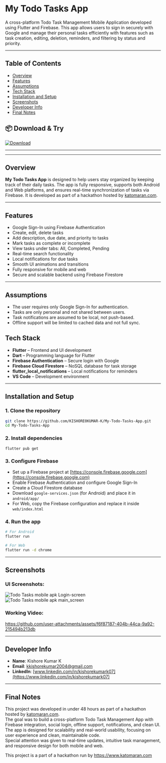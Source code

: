 # My Todo Tasks App

A cross-platform Todo Task Management Mobile Application developed using Flutter and Firebase. This app allows users to sign in securely with Google and manage their personal tasks efficiently with features such as task creation, editing, deletion, reminders, and filtering by status and priority.

---

## Table of Contents
- [Overview](#overview)
- [Features](#features)
- [Assumptions](#assumptions)
- [Tech Stack](#tech-stack)
- [Installation and Setup](#installation-and-setup)
- [Screenshots](#screenshots)
- [Developer Info](#developer-info)
- [Final Notes](#final-notes)

 ## 📦 Download & Try

[![Download](https://img.shields.io/badge/Download-APK-blue.svg)](https://github.com/KISHORE0KUMAR-K/My-Todo-Tasks-App/releases/download/v1.0/app-release.apk)

---


---

## Overview

**My Todo Tasks App** is designed to help users stay organized by keeping track of their daily tasks. The app is fully responsive, supports both Android and Web platforms, and ensures real-time synchronization of tasks via Firebase. It is developed as part of a hackathon hosted by [katomaran.com](https://www.katomaran.com).

---

## Features

- Google Sign-In using Firebase Authentication  
- Create, edit, delete tasks  
- Add description, due date, and priority to tasks  
- Mark tasks as complete or incomplete  
- View tasks under tabs: All, Completed, Pending  
- Real-time search functionality  
- Local notifications for due tasks  
- Smooth UI animations and transitions  
- Fully responsive for mobile and web  
- Secure and scalable backend using Firebase Firestore  

---

## Assumptions

- The user requires only Google Sign-In for authentication.
- Tasks are only personal and not shared between users.
- Task notifications are assumed to be local, not push-based.
- Offline support will be limited to cached data and not full sync.


## Tech Stack

- **Flutter** – Frontend and UI development  
- **Dart** – Programming language for Flutter  
- **Firebase Authentication** – Secure login with Google  
- **Firebase Cloud Firestore** – NoSQL database for task storage  
- **flutter_local_notifications** – Local notifications for reminders  
- **VS Code** – Development environment  

---

## Installation and Setup

### 1. Clone the repository
```bash
git clone https://github.com/KISHORE0KUMAR-K/My-Todo-Tasks-App.git
cd My-Todo-Tasks-App
```

### 2. Install dependencies
```bash
flutter pub get
```

### 3. Configure Firebase

- Set up a Firebase project at [https://console.firebase.google.com](https://console.firebase.google.com)
- Enable Firebase Authentication and configure Google Sign-In
- Create a Cloud Firestore database
- Download `google-services.json` (for Android) and place it in `android/app/`
- For Web, copy the Firebase configuration and replace it inside `web/index.html`

### 4. Run the app
```bash
# For Android
flutter run

# For Web
flutter run -d chrome
```

---

## Screenshots

### UI Screenshots:

![Todo Tasks mobile apk Login-screen](https://github.com/user-attachments/assets/af550757-df08-45bc-881e-83f7a5ecbdcb)
![Todo Tasks mobile apk main_screen](https://github.com/user-attachments/assets/fbcdbbed-b206-4fa3-92ca-2cfb6af3be0f)





### Working Video:


https://github.com/user-attachments/assets/f6f87187-404b-44ca-9a92-215494b213db



---

## Developer Info

- **Name**: Kishore Kumar K  
- **Email**: kkishorekumar2004@gmail.com  
- **LinkedIn**: [www.linkedin.com/in/kishorekumark07](https://www.linkedin.com/in/kishorekumark07)  

---

## Final Notes

This project was developed in under 48 hours as part of a hackathon hosted by [katomaran.com](https://www.katomaran.com).  
The goal was to build a cross-platform Todo Task Management App with Firebase integration, social login, offline support, notifications, and clean UI.  
The app is designed for scalability and real-world usability, focusing on user experience and clean, maintainable code.  
Special attention was given to real-time updates, intuitive task management, and responsive design for both mobile and web.

This project is a part of a hackathon run by https://www.katomaran.com

